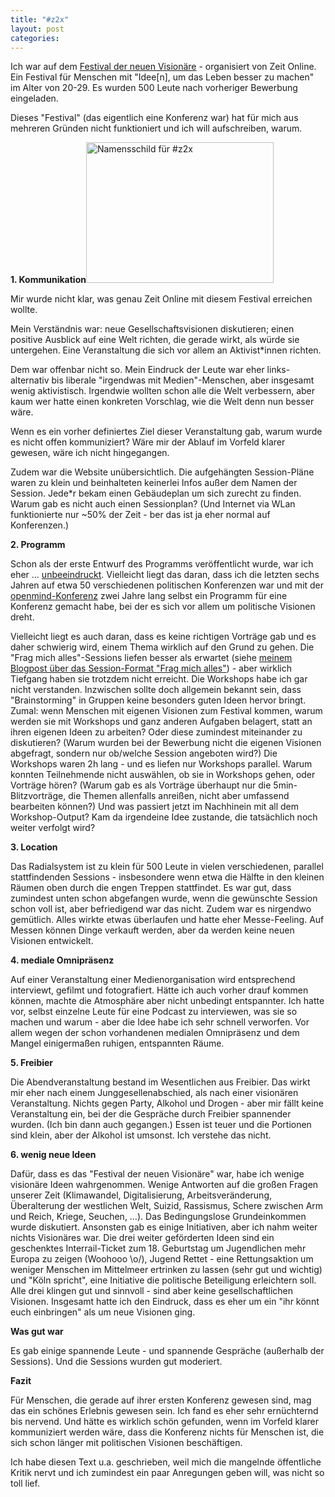 ```yaml
---
title: "#z2x"
layout: post
categories: 
---
```

Ich war auf dem <a href="http://www.zeit.de/z2x/">Festival der neuen Visionäre</a> - organisiert von Zeit Online. Ein Festival für Menschen mit "Idee[n], um das Leben besser zu machen" im Alter von 20-29. Es wurden 500 Leute nach vorheriger Bewerbung eingeladen.

Dieses "Festival" (das eigentlich eine Konferenz war) hat für mich aus mehreren Gründen nicht funktioniert und ich will aufschreiben, warum.

<strong>1. Kommunikation</strong><a href="https://findling.taurus.uberspace.de/wp-content/uploads/2016/09/IMG_20160905_175144.jpg" rel="attachment wp-att-903"><img class="alignright size-medium wp-image-903" src="https://findling.taurus.uberspace.de/wp-content/uploads/2016/09/IMG_20160905_175144-300x225.jpg" alt="Namensschild für #z2x" width="300" height="225" /></a>

Mir wurde nicht klar, was genau Zeit Online mit diesem Festival erreichen wollte.

Mein Verständnis war: neue Gesellschaftsvisionen diskutieren; einen positive Ausblick auf eine Welt richten, die gerade wirkt, als würde sie untergehen. Eine Veranstaltung die sich vor allem an Aktivist\*innen richten.

Dem war offenbar nicht so. Mein Eindruck der Leute war eher links-alternativ bis liberale "irgendwas mit Medien"-Menschen, aber insgesamt wenig aktivistisch.
Irgendwie wollten schon alle die Welt verbessern, aber kaum wer hatte einen konkreten Vorschlag, wie die Welt denn nun besser wäre.

Wenn es ein vorher definiertes Ziel dieser Veranstaltung gab, warum wurde es nicht offen kommuniziert?
Wäre mir der Ablauf im Vorfeld klarer gewesen, wäre ich nicht hingegangen.

Zudem war die Website unübersichtlich. Die aufgehängten Session-Pläne waren zu klein und beinhalteten keinerlei Infos außer dem Namen der Session. Jede\*r bekam einen Gebäudeplan um sich zurecht zu finden. Warum gab es nicht auch einen Sessionplan?
(Und Internet via WLan funktionierte nur ~50% der Zeit - ber das ist ja eher normal auf Konferenzen.)

<strong>2. Programm</strong>

Schon als der erste Entwurf des Programms veröffentlicht wurde, war ich eher … <a href="https://twitter.com/zweifeln/status/7633015065316515842">unbeeindruckt</a>. Vielleicht liegt das daran, dass ich die letzten sechs Jahren auf etwa 50 verschiedenen politischen Konferenzen war und mit der <a href="https://openmind-konferenz.de/">openmind-Konferenz</a> zwei Jahre lang selbst ein Programm für eine Konferenz gemacht habe, bei der es sich vor allem um politische Visionen dreht.

Vielleicht liegt es auch daran, dass es keine richtigen Vorträge gab und es daher schwierig wird, einem Thema wirklich auf den Grund zu gehen. Die "Frag mich alles"-Sessions liefen besser als erwartet (siehe <a href="http://zweifeln.org/2016/sessionformat-frag-mich-alles/">meinem Blogpost über das Session-Format "Frag mich alles"</a>) - aber wirklich Tiefgang haben sie trotzdem nicht erreicht.
Die Workshops habe ich gar nicht verstanden. Inzwischen sollte doch allgemein bekannt sein, dass "Brainstorming" in Gruppen keine besonders guten Ideen hervor bringt. Zumal: wenn Menschen mit eigenen Visionen zum Festival kommen, warum werden sie mit Workshops und ganz anderen Aufgaben belagert, statt an ihren eigenen Ideen zu arbeiten? Oder diese zumindest miteinander zu diskutieren?
(Warum wurden bei der Bewerbung nicht die eigenen Visionen abgefragt, sondern nur ob/welche Session angeboten wird?)
Die Workshops waren 2h lang - und es liefen nur Workshops parallel. Warum konnten Teilnehmende nicht auswählen, ob sie in Workshops gehen, oder Vorträge hören? (Warum gab es als Vorträge überhaupt nur die 5min-Blitzvorträge, die Themen allenfalls anreißen, nicht aber umfassend bearbeiten können?)
Und was passiert jetzt im Nachhinein mit all dem Workshop-Output? Kam da irgendeine Idee zustande, die tatsächlich noch weiter verfolgt wird?

<strong>3. Location</strong>

Das Radialsystem ist zu klein für 500 Leute in vielen verschiedenen, parallel stattfindenden Sessions - insbesondere wenn etwa die Hälfte in den kleinen Räumen oben durch die engen Treppen stattfindet. Es war gut, dass zumindest unten schon abgefangen wurde, wenn die gewünschte Session schon voll ist, aber befriedigend war das nicht.
Zudem war es nirgendwo gemütlich. Alles wirkte etwas überlaufen und hatte eher Messe-Feeling. Auf Messen können Dinge verkauft werden, aber da werden keine neuen Visionen entwickelt.

<strong>4. mediale Omnipräsenz</strong>

Auf einer Veranstaltung einer Medienorganisation wird entsprechend interviewt, gefilmt und fotografiert. Hätte ich auch vorher drauf kommen können, machte die Atmosphäre aber nicht unbedingt entspannter.
Ich hatte vor, selbst einzelne Leute für eine Podcast zu interviewen, was sie so machen und warum - aber die Idee habe ich sehr schnell verworfen. Vor allem wegen der schon vorhandenen medialen Omnipräsenz und dem Mangel einigermaßen ruhigen, entspannten Räume.

<strong>5. Freibier</strong>

Die Abendveranstaltung bestand im Wesentlichen aus Freibier. Das wirkt mir eher nach einem Junggesellenabschied, als nach einer visionären Veranstaltung. Nichts gegen Party, Alkohol und Drogen - aber mir fällt keine Veranstaltung ein, bei der die Gespräche durch Freibier spannender wurden. (Ich bin dann auch gegangen.)
Essen ist teuer und die Portionen sind klein, aber der Alkohol ist umsonst. Ich verstehe das nicht.

<strong>6. wenig neue Ideen</strong>

Dafür, dass es das "Festival der neuen Visionäre" war, habe ich wenige visionäre Ideen wahrgenommen. Wenige Antworten auf die großen Fragen unserer Zeit (Klimawandel, Digitalisierung, Arbeitsveränderung, Überalterung der westlichen Welt, Suizid, Rassismus, Schere zwischen Arm und Reich, Kriege, Seuchen, …).
Das Bedingungslose Grundeinkommen wurde diskutiert. Ansonsten gab es einige Initiativen, aber ich nahm weiter nichts Visionäres war.
Die drei weiter geförderten Ideen sind ein geschenktes Interrail-Ticket zum 18. Geburtstag um Jugendlichen mehr Europa zu zeigen (Woohooo \o/), Jugend Rettet - eine Rettungsaktion um weniger Menschen im Mittelmeer ertrinken zu lassen (sehr gut und wichtig) und "Köln spricht", eine Initiative die politische Beteiligung erleichtern soll. Alle drei klingen gut und sinnvoll - sind aber keine gesellschaftlichen Visionen.
Insgesamt hatte ich den Eindruck, dass es eher um ein "ihr könnt euch einbringen" als um neue Visionen ging.

<strong>Was gut war</strong>

Es gab einige spannende Leute - und spannende Gespräche (außerhalb der Sessions). Und die Sessions wurden gut moderiert.

<strong>Fazit</strong>

Für Menschen, die gerade auf ihrer ersten Konferenz gewesen sind, mag das ein schönes Erlebnis gewesen sein. Ich fand es eher sehr ernüchternd bis nervend. Und hätte es wirklich schön gefunden, wenn im Vorfeld klarer kommuniziert werden wäre, dass die Konferenz nichts für Menschen ist, die sich schon länger mit politischen Visionen beschäftigen.

Ich habe diesen Text u.a. geschrieben, weil mich die mangelnde öffentliche Kritik nervt und ich zumindest ein paar Anregungen geben will, was nicht so toll lief.

